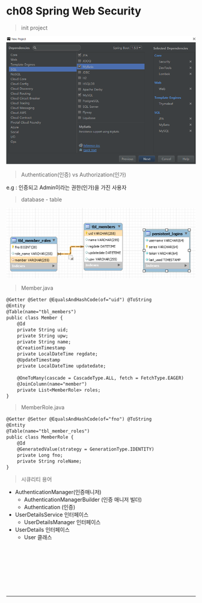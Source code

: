 # ch08 Spring Web Security

> init project

![init](./pics/[ch08-01]init.png)


> Authentication(인증) vs Authorization(인가)

e.g : 인증되고 Admin이라는 권한(인가)을 가진 사용자

> database - table

![table-erd](./pics/[ch08-02]table-erd.png)

> Member.java

```
@Getter @Setter @EqualsAndHashCode(of="uid") @ToString
@Entity
@Table(name="tbl_members")
public class Member {
    @Id
    private String uid;
    private String upw;
    private String name;
    @CreationTimestamp
    private LocalDateTime regdate;
    @UpdateTimestamp
    private LocalDateTime updatedate;

    @OneToMany(cascade = CascadeType.ALL, fetch = FetchType.EAGER)
    @JoinColumn(name="member")
    private List<MemberRole> roles;
}
```

> MemberRole.java

```
@Getter @Setter @EqualsAndHashCode(of="fno") @ToString
@Entity
@Table(name="tbl_member_roles")
public class MemberRole {
    @Id
    @GeneratedValue(strategy = GenerationType.IDENTITY)
    private Long fno;
    private String roleName;
}
```

> 시큐리티 용어

- AuthenticationManager(인증매니저)
  - AuthenticationManagerBuilder (인증 매니저 빌더)
  - Authentication (인증)
- UserDetailsService 인터페이스
  - UserDetailsManager 인터페이스
- UserDetails 인터페이스
  - User 클래스

  



























<br /><br /><br /><br /><br /><br /><br />


--------------------
